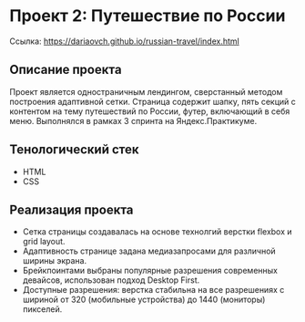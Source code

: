 # Проект 2: Путешествие по России

Ссылка: https://dariaovch.github.io/russian-travel/index.html

## Описание проекта 

Проект является одностраничным лендингом, сверстанный методом построения адаптивной сетки.
Страница содержит шапку, пять секций с контентом на тему путешествий по России, футер, включающий в себя меню. Выполнялся в рамках 3 спринта на Яндекс.Практикуме.

## Тенологический стек

* HTML
* CSS

## Реализация проекта

* Сетка страницы создавалась на основе технолгий верстки flexbox и grid layout. 
* Адаптивность странице задана медиазапросами для различной ширины экрана. 
* Брейкпоинтами выбраны популярные разрешения современных девайсов, использован подход Desktop First.
* Доступные разрешения: верстка стабильна на все разрешениях с шириной от 320 (мобильные устройства) до 1440 (мониторы) пикселей.

